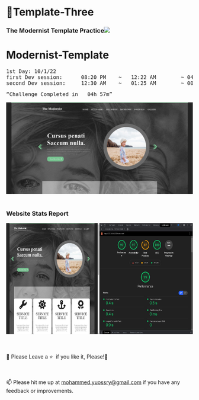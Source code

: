 # <a>🌇Template-Three</a>

<h3>The Modernist Template Practice<img src="https://raw.githubusercontent.com/aemmadi/aemmadi/master/wave.gif" width="30px" style="max-width: 100%;"></h3>

# Modernist-Template

<pre>
1st Day: 10/1/22
first Dev session:      08:20 PM    ~   12:22 AM        ~ 04h 02m
second Dev session:     12:30 AM    ~   01:25 AM        ~ 00h 55m
</pre>

<pre><q>Challenge Completed in   04h 57m</q></pre>

![Preview page](preview.jpg)
<br>
<br>

<h3> Website Stats Report</h3>
<img src="Live Stats report.jpg" height="300"/>
<br>
<br>
<br>

🍬 Please Leave a :star: &nbsp;if you like it, Please!🤩

<br>

📫 Please hit me up at mohammed.yuossry@gmail.com if you have any feedback or improvements.
